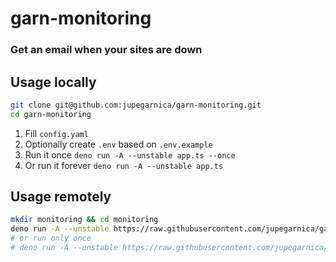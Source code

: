 # garn-monitoring
### Get an email when your sites are down

## Usage locally

```sh
git clone git@github.com:jupegarnica/garn-monitoring.git
cd garn-monitoring
```

1. Fill `config.yaml`
2. Optionally create `.env` based on `.env.example`
3. Run it once `deno run -A --unstable app.ts --once`
4. Or run it forever `deno run -A --unstable app.ts`


## Usage remotely

```sh
mkdir monitoring && cd monitoring
deno run -A --unstable https://raw.githubusercontent.com/jupegarnica/garn-monitoring/master/app.ts
# or run only once
# deno run -A --unstable https://raw.githubusercontent.com/jupegarnica/garn-monitoring/master/app.ts --once
```
